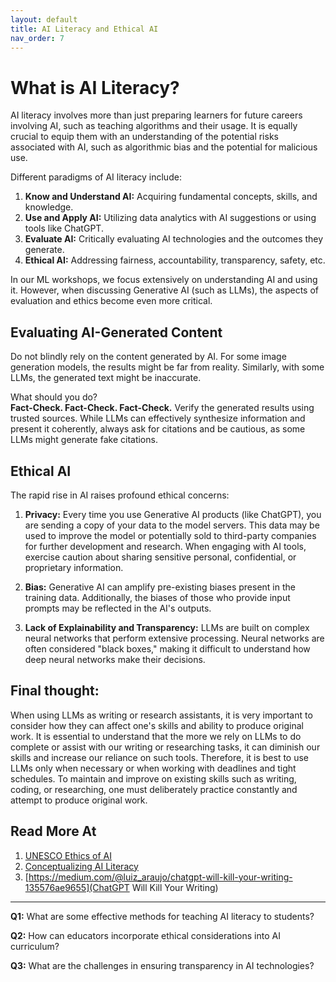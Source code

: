 ```yaml
---
layout: default
title: AI Literacy and Ethical AI
nav_order: 7
---
```

# What is AI Literacy? 

AI literacy involves more than just preparing learners for future careers involving AI, such as teaching algorithms and their usage. It is equally crucial to equip them with an understanding of the potential risks associated with AI, such as algorithmic bias and the potential for malicious use.

Different paradigms of AI literacy include:

1. **Know and Understand AI:** Acquiring fundamental concepts, skills, and knowledge.
2. **Use and Apply AI:** Utilizing data analytics with AI suggestions or using tools like ChatGPT.
3. **Evaluate AI:** Critically evaluating AI technologies and the outcomes they generate.
4. **Ethical AI:** Addressing fairness, accountability, transparency, safety, etc.

In our ML workshops, we focus extensively on understanding AI and using it. However, when discussing Generative AI (such as LLMs), the aspects of evaluation and ethics become even more critical.

## Evaluating AI-Generated Content

Do not blindly rely on the content generated by AI. For some image generation models, the results might be far from reality. Similarly, with some LLMs, the generated text might be inaccurate.

What should you do?  
**Fact-Check. Fact-Check. Fact-Check.** Verify the generated results using trusted sources. While LLMs can effectively synthesize information and present it coherently, always ask for citations and be cautious, as some LLMs might generate fake citations.

## Ethical AI

The rapid rise in AI raises profound ethical concerns:

1. **Privacy:** Every time you use Generative AI products (like ChatGPT), you are sending a copy of your data to the model servers. This data may be used to improve the model or potentially sold to third-party companies for further development and research. When engaging with AI tools, exercise caution about sharing sensitive personal, confidential, or proprietary information.

2. **Bias:** Generative AI can amplify pre-existing biases present in the training data. Additionally, the biases of those who provide input prompts may be reflected in the AI's outputs.

3. **Lack of Explainability and Transparency:** LLMs are built on complex neural networks that perform extensive processing. Neural networks are often considered "black boxes," making it difficult to understand how deep neural networks make their decisions.


## Final thought:
When using LLMs as writing or research assistants, it is very important to consider how they can affect one's skills and ability to produce original work. It is essential to understand that the more we rely on LLMs to do complete or assist with our writing or researching tasks, it can diminish our skills and increase our reliance on such tools. Therefore, it is best to use LLMs only when necessary or when working with deadlines and tight schedules. To maintain and improve on existing skills such as writing, coding, or researching, one must deliberately practice constantly and attempt to produce original work.  

## Read More At

1. [UNESCO Ethics of AI](https://www.unesco.org/en/artificial-intelligence/recommendation-ethics)
2. [Conceptualizing AI Literacy](https://go.exlibris.link/fFY0XLFX)
3. [https://medium.com/@luiz_araujo/chatgpt-will-kill-your-writing-135576ae9655](ChatGPT Will Kill Your Writing)

---

**Q1:** What are some effective methods for teaching AI literacy to students?

**Q2:** How can educators incorporate ethical considerations into AI curriculum?

**Q3:** What are the challenges in ensuring transparency in AI technologies?